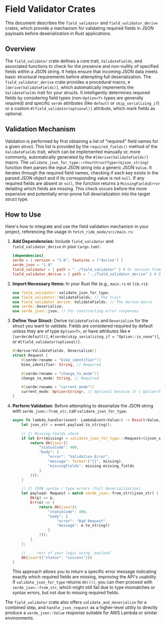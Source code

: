 # Field Validator Crates

This document describes the `field_validator` and `field_validator_derive` crates, which provide a mechanism for validating required fields in JSON payloads before deserialization in Rust applications.

## Overview

The `field_validator` crate defines a core trait, `ValidateFields`, and associated functions to check for the presence and non-nullity of specified fields within a JSON string. It helps ensure that incoming JSON data meets basic structural requirements before attempting full deserialization. The `field_validator_derive` crate provides a procedural macro, `#[derive(ValidateFields)]`, which automatically implements the `ValidateFields` trait for your structs. It intelligently determines required fields by considering field types (non-`Option<T>` types are generally required) and specific `serde` attributes (like `default` or `skip_serializing_if`) or a custom `#[field_validator(optional)]` attribute, which mark fields as optional.

## Validation Mechanism

Validation is performed by first obtaining a list of "required" field names for a given struct. This list is provided by the `required_fields()` method of the `ValidateFields` trait, which can be implemented manually or, more commonly, automatically generated by the `#[derive(ValidateFields)]` macro. The `validate_json_for_type::<YourStructType>(&json_string)` function then parses the input JSON string into a generic JSON `Value`. It iterates through the required field names, checking if each key exists in the parsed JSON object and if its corresponding value is not `null`. If any required fields are absent or `null`, the function returns a `MissingFieldsError` detailing which fields are missing. This check occurs before the more expensive and potentially error-prone full deserialization into the target struct type.

## How to Use

Here's how to integrate and use the field validation mechanism in your project, referencing the usage in `fetch_ride_mode/src/main.rs`:

1.  **Add Dependencies:**
    Include `field_validator` and `field_validator_derive` in your `Cargo.toml`:
    ```toml
    [dependencies]
    serde = { version = "1.0", features = ["derive"] }
    serde_json = "1.0"
    field_validator = { path = "../field_validator" } # Or version from crates.io
    field_validator_derive = { path = "../field_validator_derive" } # Or version from crates.io
    ```

2.  **Import Necessary Items:**
    In your Rust file (e.g., `main.rs` or `lib.rs`):
    ```rust
    use field_validator::validate_json_for_type;
    use field_validator::ValidateFields; // The trait
    use field_validator_derive::ValidateFields; // The derive macro
    use serde::Deserialize;
    use serde_json::json; // For constructing error responses
    ```

3.  **Define Your Struct:**
    Derive `ValidateFields` and `Deserialize` for the struct you want to validate. Fields are considered required by default unless they are of type `Option<T>`, or have attributes like `#[serde(default)]`, `#[serde(skip_serializing_if = "Option::is_none")]`, or `#[field_validator(optional)]`.

    ```rust
    #[derive(ValidateFields, Deserialize)]
    struct Request {
        #[serde(rename = "bike_identifier")]
        bike_identifier: String, // Required

        #[serde(rename = "change_to_mode")]
        change_to_mode: String, // Required

        #[serde(rename = "current_mode")]
        current_mode: Option<String>, // Optional because it's Option<T>
    }
    ```

4.  **Perform Validation:**
    Before attempting to deserialize the JSON string with `serde_json::from_str`, call `validate_json_for_type`.

    ```rust
    async fn lambda_handler(event: LambdaEvent<Value>) -> Result<Value, Error> {
        let json_str = event.payload.to_string();

        // 1) Missing-fields check
        if let Err(missing) = validate_json_for_type::<Request>(&json_str) {
            return Ok(json!({
                "statusCode": 400,
                "body": {
                    "error": "Validation Error",
                    "message": format!("{}", missing),
                    "missingFields": missing.missing_fields
                }
            }));
        }

        // 2) JSON syntax / type errors (full deserialization)
        let payload: Request = match serde_json::from_str(&json_str) {
            Ok(p) => p,
            Err(e) => {
                return Ok(json!({
                    "statusCode": 400,
                    "body": {
                        "error": "Bad Request",
                        "message": e.to_string()
                    }
                }));
            }
        };

        // ... rest of your logic using `payload`
        Ok(json!({"status": "success"}))
    }
    ```
    This approach allows you to return a specific error message indicating exactly which required fields are missing, improving the API's usability. If `validate_json_for_type` returns `Ok(())`, you can then proceed with `serde_json::from_str`, which might still fail due to type mismatches or syntax errors, but not due to missing required fields.

The `field_validator` crate also offers `validate_and_deserialize` for a combined step, and `handle_json_request` as a higher-level utility to directly produce a `serde_json::Value` response suitable for AWS Lambda or similar environments.
